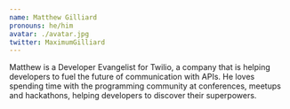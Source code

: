 ```yaml
---
name: Matthew Gilliard
pronouns: he/him
avatar: ./avatar.jpg
twitter: MaximumGilliard
---
```


Matthew is a Developer Evangelist for Twilio, a company that is helping developers to fuel the future of communication with APIs. He loves spending time with the programming community at conferences, meetups and hackathons, helping developers to discover their superpowers.
